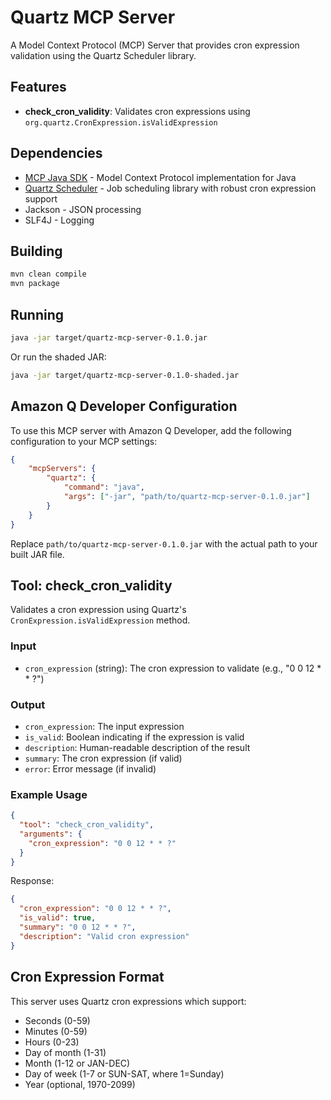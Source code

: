 # Quartz MCP Server

A Model Context Protocol (MCP) Server that provides cron expression validation using the Quartz Scheduler library.

## Features

- **check_cron_validity**: Validates cron expressions using `org.quartz.CronExpression.isValidExpression`

## Dependencies

- [MCP Java SDK](https://github.com/modelcontextprotocol/java-sdk) - Model Context Protocol implementation for Java
- [Quartz Scheduler](https://www.quartz-scheduler.org/) - Job scheduling library with robust cron expression support
- Jackson - JSON processing
- SLF4J - Logging

## Building

```bash
mvn clean compile
mvn package
```

## Running

```bash
java -jar target/quartz-mcp-server-0.1.0.jar
```

Or run the shaded JAR:

```bash
java -jar target/quartz-mcp-server-0.1.0-shaded.jar
```

## Amazon Q Developer Configuration

To use this MCP server with Amazon Q Developer, add the following configuration to your MCP settings:

```json
{
    "mcpServers": {
        "quartz": {
            "command": "java",
            "args": ["-jar", "path/to/quartz-mcp-server-0.1.0.jar"]
        }
    }
}
```

Replace `path/to/quartz-mcp-server-0.1.0.jar` with the actual path to your built JAR file.

## Tool: check_cron_validity

Validates a cron expression using Quartz's `CronExpression.isValidExpression` method.

### Input

- `cron_expression` (string): The cron expression to validate (e.g., "0 0 12 * * ?")

### Output

- `cron_expression`: The input expression
- `is_valid`: Boolean indicating if the expression is valid
- `description`: Human-readable description of the result
- `summary`: The cron expression (if valid)
- `error`: Error message (if invalid)

### Example Usage

```json
{
  "tool": "check_cron_validity",
  "arguments": {
    "cron_expression": "0 0 12 * * ?"
  }
}
```

Response:
```json
{
  "cron_expression": "0 0 12 * * ?",
  "is_valid": true,
  "summary": "0 0 12 * * ?",
  "description": "Valid cron expression"
}
```

## Cron Expression Format

This server uses Quartz cron expressions which support:
- Seconds (0-59)
- Minutes (0-59) 
- Hours (0-23)
- Day of month (1-31)
- Month (1-12 or JAN-DEC)
- Day of week (1-7 or SUN-SAT, where 1=Sunday)
- Year (optional, 1970-2099)

